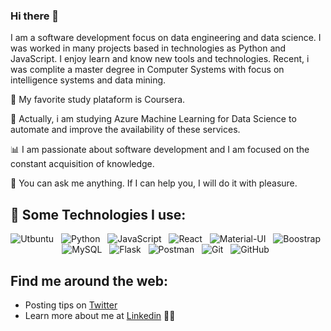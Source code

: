 ### Hi there 👋

<!--
**TinoSalgado09/TinoSalgado09** is a ✨ _special_ ✨ repository because its `README.md` (this file) appears on your GitHub profile.

Here are some ideas to get you started:

- 🔭 I’m currently working on ...
- 🌱 I’m currently learning ...
- 👯 I’m looking to collaborate on ...
- 🤔 I’m looking for help with ...
- 💬 Ask me about ...
- 📫 How to reach me: ...
- 😄 Pronouns: ...
- ⚡ Fun fact: ...
-->

I am a software development focus on data engineering and data science. I was worked in many projects based in technologies as Python and JavaScript. I enjoy learn and know new tools and technologies. Recent, i was complite a master degree in Computer Systems with focus on intelligence systems and data mining.

🚀 My favorite study plataform is Coursera.

🌱 Actually, i am studying Azure Machine Learning for Data Science to automate and improve the availability of these services.

📊 I am passionate about software development and I am focused on the constant acquisition of knowledge.

💬 You can ask me anything. If I can help you, I will do it with pleasure.



## 🎯 Some Technologies I use:
<p align="center">
<img src="https://img.shields.io/badge/Ubuntu-E95420?style=for-the-badge&logo=ubuntu&logoColor=white" alt="Utbuntu">&nbsp;&nbsp;
<img src="https://img.shields.io/badge/Python-3776AB?style=for-the-badge&logo=python&logoColor=white" alt="Python">&nbsp;&nbsp;
<img src="https://img.shields.io/badge/JavaScript-F7DF1E?style=for-the-badge&logo=javascript&logoColor=white" alt="JavaScript">&nbsp;&nbsp;
<img src="https://img.shields.io/badge/-ReactJs-61DAFB?&style=for-the-badge&logo=react&logoColor=white" alt="React">&nbsp;&nbsp;
<img src="https://img.shields.io/badge/Material--UI-0081CB?style=for-the-badge&logo=material-ui&logoColor=white" alt="Material-UI">&nbsp;&nbsp;
<img src="https://img.shields.io/badge/Bootstrap-563D7C?style=for-the-badge&logo=bootstrap&logoColor=white" alt="Boostrap">&nbsp;&nbsp;
<img src="https://img.shields.io/badge/MySQL-0081CB?style=for-the-badge&logo=mysql&logoColor=white" alt="MySQL">&nbsp;&nbsp;
<img src="https://img.shields.io/badge/Flask-000000?style=for-the-badge&logo=flask&logoColor=white" alt="Flask">&nbsp;&nbsp;
<img src="https://img.shields.io/badge/Postman-FF6C37?style=for-the-badge&logo=Postman&logoColor=white" alt="Postman">&nbsp;&nbsp;
<img src="https://img.shields.io/badge/Git-F05032?style=for-the-badge&logo=git&logoColor=white" alt="Git">&nbsp;&nbsp;
<img src="https://img.shields.io/badge/GitHub-100000?style=for-the-badge&logo=github&logoColor=white" alt="GitHub">&nbsp;&nbsp;

</p>

##  Find me around the web:
- Posting tips on <a href="https://twitter.com/TinoSalgado1">Twitter</a>
- Learn more about me at <a href="www.linkedin.com/in/cirilotinosalgado">Linkedin</a> 👨‍💼

